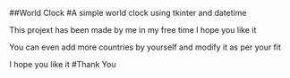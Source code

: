 ##World Clock
#A simple world clock using tkinter and datetime

This projext has been made by me in my free time
I hope you like it

You can even add more countries by yourself and modify it as per your fit

I hope you like it 
#Thank You
